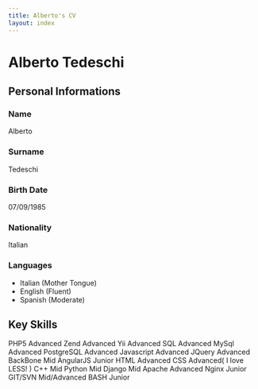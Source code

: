 ```yaml
---
title: Alberto's CV
layout: index
---
```


# Alberto Tedeschi #

## Personal Informations ##
### Name ###
Alberto
### Surname ###
Tedeschi
### Birth Date ###
07/09/1985 
### Nationality ###
Italian
### Languages ###
* Italian (Mother Tongue)
* English (Fluent)
* Spanish (Moderate)

## Key Skills ##
PHP5 Advanced
Zend Advanced
Yii Advanced
SQL Advanced
MySql Advanced
PostgreSQL Advanced
Javascript Advanced
JQuery Advanced
BackBone Mid
AngularJS Junior
HTML Advanced
CSS Advanced( I love LESS! )
C++ Mid
Python Mid
Django Mid
Apache Advanced
Nginx Junior
GIT/SVN Mid/Advanced
BASH Junior